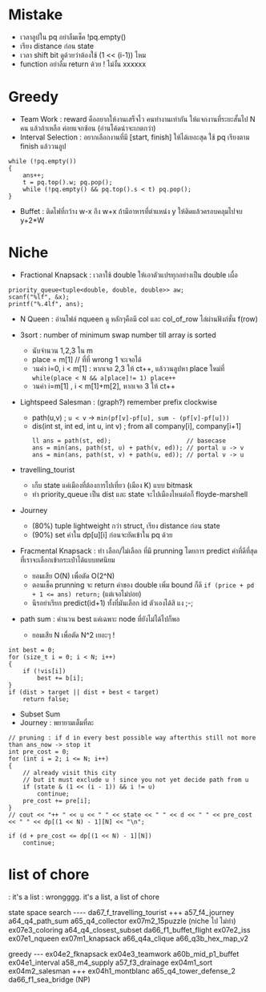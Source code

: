 # Mistake

- เวลาลูปใน pq อย่าลืมเช็ค !pq.empty()
- เรียง distance ก่อน state
- เวลา shift bit ดูด้วยว่าต้องใช้ (1 << (i-1)) ไหม
- function อย่าลืม return ด้วย ! ไม่งั้น xxxxxx

# Greedy

- Team Work : reward คืออยากให้งานเสร็จไว คนทำงานเท่ากัน ให้แจกงานที่ระยะสั้นไป N คน แล้วถ้าเหลือ ค่อยแจกซ้อน (อ่านโค้ดน่าจะเกตกว่า)
- Interval Selection : อยากเลือกงานที่มี [start, finish] ให้ได้เยอะสุด ใช้ pq เรียงตาม finish แล้ววนลูป

```
while (!pq.empty())
{
    ans++;
    t = pq.top().w; pq.pop();
    while (!pq.empty() && pq.top().s < t) pq.pop();
}
```

- Buffet : ติดไฟที่กว้าง w-x ถึง w+x ถ้ามีอาหารที่ตำแหน่ง y ให้ติดแล้วครอบคลุมไปจบ y+2\*W

# Niche

- Fractional Knapsack : เวลาใช้ double ให้เอาตัวแปรทุกอย่างเป็น double เผื่อ

```
priority_queue<tuple<double, double, double>> aw;
scanf("%lf", &x);
printf("%.4lf", ans);
```

- N Queen : อ่านไฟล์ nqueen ดู หลักๆคือมี col และ col_of_row ไล่ผ่านฟังก์ชั่น f(row)

- 3sort : number of minimum swap number till array is sorted
  - นับจำนวน 1,2,3 ใน m
  - place = m[1] // ที่ที่ wrong 1 จะเจอได้
  - วนค่า i=0, i < m[1] : หากเจอ 2,3 ให้ ct++, แล้ววนลูปหา place ใหม่ที่ `while(place < N && a[place]!= 1) place++`
  - วนค่า i=m[1] , i < m[1]+m[2], หากเจอ 3 ให้ ct++
- Lightspeed Salesman : (graph?) remember prefix clockwise
  - path(u,v) ; `u < v` -> `min(pf[v]-pf[u], sum - (pf[v]-pf[u]))`
  - dis(int st, int ed, int u, int v) ; from all company[i], company[i+1]
    ```
    ll ans = path(st, ed);                     // basecase
    ans = min(ans, path(st, u) + path(v, ed)); // portal u -> v
    ans = min(ans, path(st, v) + path(u, ed)); // portal v -> u
    ```
- travelling_tourist
  - เก็บ state แค่เมืองที่ต้องการไปเที่ยว (เมือง K) แบบ bitmask
  - ทำ priority_queue เป็น dist และ state จะไปเมืองไหนต่อก็ floyde-marshell
- Journey
  - (80%) tuple lightweight กว่า struct, เรียง distance ก่อน state
  - (90%) set ค่าใน dp[u][i] ก่อนจะยัดเข้าใน pq ด้วย
- Fracmental Knapsack : ทำ เลือก/ไม่เลือก ที่มี prunning โดยการ predict ค่าที่ดีที่สุดที่เราจะเลือกเข้ากระเป๋าได้แบบทศนิยม
  - ยอมเสีย O(N) เพื่อตัด O(2^N)
  - ตอนเช็ค prunning จะ return ค่าของ double เพิ่ม bound ก็ดี `if (price + pd + 1 <= ans) return;` (แต่เจอไม่บ่อย)
  - นีรอย่าเรียก predict(id+1) ทั้งที่มันเลือก id ตัวเองได้สิ แง ;-;
- path sum : คำนวน best แค่เฉพาะ node ที่ยังไม่ได้ไปก็พอ
  - ยอมเสีย N เพื่อตัด N^2 เยอะๆ !

```
int best = 0;
for (size_t i = 0; i < N; i++)
{
    if (!vis[i])
        best += b[i];
}
if (dist > target || dist + best < target)
    return false;
```

- Subset Sum
- Journey : พยายามเต็มที่ละ

```
// pruning : if d in every best possible way afterthis still not more than ans_now -> stop it
int pre_cost = 0;
for (int i = 2; i <= N; i++)
{
    // already visit this city
    // but it must exclude u ! since you not yet decide path from u
    if (state & (1 << (i - 1)) && i != u)
        continue;
    pre_cost += pre[i];
}
// cout << "++ " << u << " " << state << " " << d << " " << pre_cost << " " << dp[(1 << N) - 1][N] << "\n";

if (d + pre_cost <= dp[(1 << N) - 1][N])
    continue;
```

# list of chore

: it's a list
: wrongggg. it's a list, a list of chore

state space search ----
da67_f_travelling_tourist +++
a57_f4_journey
a64_q4_path_sum
a65_q4_collector
ex07m2_15puzzle (niche ไป ไม่ทำ)
ex07e3_coloring
a64_q4_closest_subset
da66_f1_buffet_flight
ex07e2_iss
ex07e1_nqueen
ex07m1_knapsack
a66_q4a_clique
a66_q3b_hex_map_v2

greedy ---
ex04e2_fknapsack
ex04e3_teamwork
a60b_mid_p1_buffet
ex04e1_interval
a58_m4_supply
a57_f3_drainage
ex04m1_sort
ex04m2_salesman +++
ex04h1_montblanc
a65_q4_tower_defense_2
da66_f1_sea_bridge (NP)

